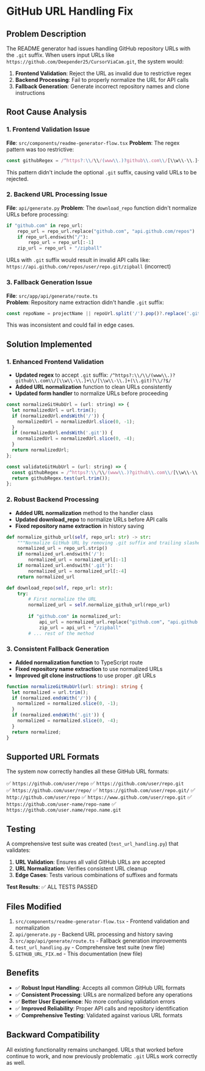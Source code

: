 # GitHub URL Handling Fix

## Problem Description

The README generator had issues handling GitHub repository URLs with the `.git` suffix. When users input URLs like `https://github.com/Deepender25/CursorViaCam.git`, the system would:

1. **Frontend Validation**: Reject the URL as invalid due to restrictive regex
2. **Backend Processing**: Fail to properly normalize the URL for API calls
3. **Fallback Generation**: Generate incorrect repository names and clone instructions

## Root Cause Analysis

### 1. Frontend Validation Issue
**File**: `src/components/readme-generator-flow.tsx`
**Problem**: The regex pattern was too restrictive:
```javascript
const githubRegex = /^https?:\\/\\/(www\\.)?github\\.com\\/[\\w\\-\\.]+\\/[\\w\\-\\.]+\\/?$/;
```

This pattern didn't include the optional `.git` suffix, causing valid URLs to be rejected.

### 2. Backend URL Processing Issue  
**File**: `api/generate.py`
**Problem**: The `download_repo` function didn't normalize URLs before processing:
```python
if "github.com" in repo_url:
    repo_url = repo_url.replace("github.com", "api.github.com/repos")
    if repo_url.endswith("/"):
        repo_url = repo_url[:-1]
    zip_url = repo_url + "/zipball"
```

URLs with `.git` suffix would result in invalid API calls like:
`https://api.github.com/repos/user/repo.git/zipball` (incorrect)

### 3. Fallback Generation Issue
**File**: `src/app/api/generate/route.ts`  
**Problem**: Repository name extraction didn't handle `.git` suffix:
```javascript
const repoName = projectName || repoUrl.split('/').pop()?.replace('.git', '') || 'Project';
```

This was inconsistent and could fail in edge cases.

## Solution Implemented

### 1. Enhanced Frontend Validation
- **Updated regex** to accept `.git` suffix: `/^https?:\\/\\/(www\\.)?github\\.com\\/[\\w\\-\\.]+\\/[\\w\\-\\.]+(\\.git)?\\/?$/`
- **Added URL normalization** function to clean URLs consistently
- **Updated form handler** to normalize URLs before proceeding

```javascript
const normalizeGitHubUrl = (url: string) => {
  let normalizedUrl = url.trim();
  if (normalizedUrl.endsWith('/')) {
    normalizedUrl = normalizedUrl.slice(0, -1);
  }
  if (normalizedUrl.endsWith('.git')) {
    normalizedUrl = normalizedUrl.slice(0, -4);
  }
  return normalizedUrl;
};

const validateGitHubUrl = (url: string) => {
  const githubRegex = /^https?:\\/\\/(www\\.)?github\\.com\\/[\\w\\-\\.]+\\/[\\w\\-\\.]+(\\.git)?\\/?$/;
  return githubRegex.test(url.trim());
};
```

### 2. Robust Backend Processing
- **Added URL normalization** method to the handler class
- **Updated download_repo** to normalize URLs before API calls  
- **Fixed repository name extraction** in history saving

```python
def normalize_github_url(self, repo_url: str) -> str:
    """Normalize GitHub URL by removing .git suffix and trailing slashes"""
    normalized_url = repo_url.strip()
    if normalized_url.endswith('/'):
        normalized_url = normalized_url[:-1]
    if normalized_url.endswith('.git'):
        normalized_url = normalized_url[:-4]
    return normalized_url

def download_repo(self, repo_url: str):
    try:
        # First normalize the URL
        normalized_url = self.normalize_github_url(repo_url)
        
        if "github.com" in normalized_url:
            api_url = normalized_url.replace("github.com", "api.github.com/repos")
            zip_url = api_url + "/zipball"
        # ... rest of the method
```

### 3. Consistent Fallback Generation
- **Added normalization function** to TypeScript route
- **Fixed repository name extraction** to use normalized URLs
- **Improved git clone instructions** to use proper .git URLs

```typescript
function normalizeGitHubUrl(url: string): string {
  let normalized = url.trim();
  if (normalized.endsWith('/')) {
    normalized = normalized.slice(0, -1);
  }
  if (normalized.endsWith('.git')) {
    normalized = normalized.slice(0, -4);
  }
  return normalized;
}
```

## Supported URL Formats

The system now correctly handles all these GitHub URL formats:

✅ `https://github.com/user/repo`
✅ `https://github.com/user/repo.git`  
✅ `https://github.com/user/repo/`
✅ `https://github.com/user/repo.git/`
✅ `http://github.com/user/repo`
✅ `https://www.github.com/user/repo.git`
✅ `https://github.com/user-name/repo-name`
✅ `https://github.com/user.name/repo.name.git`

## Testing

A comprehensive test suite was created (`test_url_handling.py`) that validates:

1. **URL Validation**: Ensures all valid GitHub URLs are accepted
2. **URL Normalization**: Verifies consistent URL cleanup 
3. **Edge Cases**: Tests various combinations of suffixes and formats

**Test Results**: ✅ ALL TESTS PASSED

## Files Modified

1. `src/components/readme-generator-flow.tsx` - Frontend validation and normalization
2. `api/generate.py` - Backend URL processing and history saving
3. `src/app/api/generate/route.ts` - Fallback generation improvements
4. `test_url_handling.py` - Comprehensive test suite (new file)
5. `GITHUB_URL_FIX.md` - This documentation (new file)

## Benefits

- ✅ **Robust Input Handling**: Accepts all common GitHub URL formats
- ✅ **Consistent Processing**: URLs are normalized before any operations
- ✅ **Better User Experience**: No more confusing validation errors  
- ✅ **Improved Reliability**: Proper API calls and repository identification
- ✅ **Comprehensive Testing**: Validated against various URL formats

## Backward Compatibility

All existing functionality remains unchanged. URLs that worked before continue to work, and now previously problematic `.git` URLs work correctly as well.
